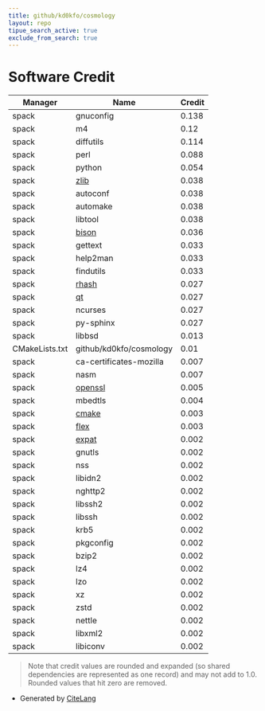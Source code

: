 ```yaml
---
title: github/kd0kfo/cosmology
layout: repo
tipue_search_active: true
exclude_from_search: true
---
```

# Software Credit

|Manager|Name|Credit|
|-------|----|------|
|spack|gnuconfig|0.138|
|spack|m4|0.12|
|spack|diffutils|0.114|
|spack|perl|0.088|
|spack|python|0.054|
|spack|[zlib](https://zlib.net)|0.038|
|spack|autoconf|0.038|
|spack|automake|0.038|
|spack|libtool|0.038|
|spack|[bison](https://www.gnu.org/software/bison/)|0.036|
|spack|gettext|0.033|
|spack|help2man|0.033|
|spack|findutils|0.033|
|spack|[rhash](https://sourceforge.net/projects/rhash/)|0.027|
|spack|[qt](https://qt.io)|0.027|
|spack|ncurses|0.027|
|spack|py-sphinx|0.027|
|spack|libbsd|0.013|
|CMakeLists.txt|github/kd0kfo/cosmology|0.01|
|spack|ca-certificates-mozilla|0.007|
|spack|nasm|0.007|
|spack|[openssl](https://www.openssl.org)|0.005|
|spack|mbedtls|0.004|
|spack|[cmake](https://www.cmake.org)|0.003|
|spack|[flex](https://github.com/westes/flex)|0.003|
|spack|[expat](https://libexpat.github.io/)|0.002|
|spack|gnutls|0.002|
|spack|nss|0.002|
|spack|libidn2|0.002|
|spack|nghttp2|0.002|
|spack|libssh2|0.002|
|spack|libssh|0.002|
|spack|krb5|0.002|
|spack|pkgconfig|0.002|
|spack|bzip2|0.002|
|spack|lz4|0.002|
|spack|lzo|0.002|
|spack|xz|0.002|
|spack|zstd|0.002|
|spack|nettle|0.002|
|spack|libxml2|0.002|
|spack|libiconv|0.002|


> Note that credit values are rounded and expanded (so shared dependencies are represented as one record) and may not add to 1.0. Rounded values that hit zero are removed.


- Generated by [CiteLang](https://github.com/vsoch/citelang)
